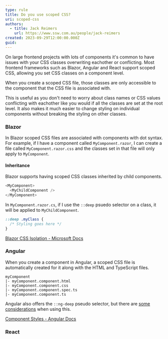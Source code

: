 ```yaml
---
type: rule
title: Do you use scoped CSS?
uri: scoped-css
authors:
  - title: Jack Reimers
    url: https://www.ssw.com.au/people/jack-reimers
created: 2023-09-29T12:00:00.000Z
guid: 
---
```


On large frontend projects with lots of components it's common to have issues with your CSS classes overwriting eachother or conflicting. 
Most frontend frameworks such as Blazor, Angular and React support scoped CSS, allowing you set CSS classes on a component level.

<!--endintro-->

When you create a scoped CSS file, those classes are only accessible to the component that the CSS file is associated with.  

This is useful as you don't need to worry about class names or CSS values conflicting with eachother like you would if all the classes are set at the root level.
It also makes it much easier to change styling on individual components without breaking the styling on other classes.

### Blazor

In Blazor scoped CSS files are associated with components with dot syntax.  
For example, if I have a component called `MyComponent.razor`, I can create a file called `MyComponent.razor.css` and the classes set in that file will only apply to `MyComponent`.

#### Inheritance

Blazor supports having scoped CSS classes inherited by child components.

```cs
<MyComponent>
  <MyChildComponent />
</MyComponent>
```

In `MyComponent.razor.cs`, if I use the `::deep` psuedo selector on a class, it will be applied to `MyChildComponent`.

```css
::deep .myClass {
  /* Styling goes here */
}
```

[Blazor CSS Isolation - Microsoft Docs](https://learn.microsoft.com/en-us/aspnet/core/blazor/components/css-isolation?view=aspnetcore-7.0)

### Angular

When you create a component in Angular, a scoped CSS file is automatically created for it along with the HTML and TypeScript files.

```
myComponent
|- myComponent.component.html
|- myComponent.component.css
|- myComponent.component.spec.ts
|- myComponent.component.ts
```

Angular also offers the `::ng-deep` pseudo selector, but there are [some considerations](https://angular.io/guide/component-styles) when using this.

[Component Styles - Angular Docs](https://angular.io/guide/component-styles)

### React
